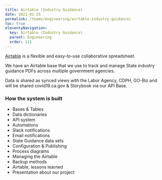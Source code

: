 ```yaml
---
title: Airtable (Industry Guidance)
date: 2021-01-25
permalink: /teams/engineering/airtable-industry-guidance/
toc: true
eleventyNavigation:
  key: Airtable (Industry Guidance)
  parent: Engineering
  order: 111
---
```


[Airtable](https://airtable.com) is a flexible and easy-to-use collaborative spreadsheet. 

We have an Airtable base that we use to track and manage State industry guidance PDFs across multiple government agencies.

Data is shared as synced views with the Labor Agency, CDPH, GO-Biz and will be shared covid19.ca.gov & Storybook via our API Base.

### How the system is built

* Bases & Tables
* Data dictionaries
* API system
* Automations
* Slack notifications
* Email notifications
* State Guidance data sets
* Configuration & Publishing
* Process diagrams
* Managing the Airtable
* Backup methods
* Airtable, lessons learned
* Presentation about our project